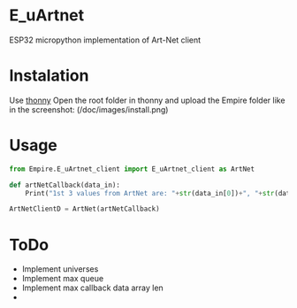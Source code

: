 # E_uArtnet
ESP32 micropython implementation of Art-Net client

# Instalation
Use [thonny](https://thonny.org/)
Open the root folder in thonny and upload the Empire folder like in the screenshot:
(/doc/images/install.png)

# Usage
```python
from Empire.E_uArtnet_client import E_uArtnet_client as ArtNet

def artNetCallback(data_in):
    Print("1st 3 values from ArtNet are: "+str(data_in[0])+", "+str(data_in[1])+", "+(data_in[2]))

ArtNetClientD = ArtNet(artNetCallback)
```

# ToDo
* Implement universes
* Implement max queue
* Implement max callback data array len
* 
